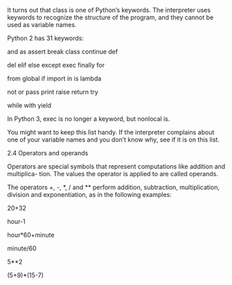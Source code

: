 It turns out that class is one of Python’s keywords. The interpreter uses keywords to recognize the structure of the program, and they cannot be used as variable names.

Python 2 has 31 keywords:

and as assert break class continue def

del elif else except exec finally for

from global if import in is lambda

not or pass print raise return try

while with yield

In Python 3, exec is no longer a keyword, but nonlocal is.

You might want to keep this list handy. If the interpreter complains about one of your variable names and you don’t know why, see if it is on this list.

2.4 Operators and operands

Operators are special symbols that represent computations like addition and multiplica- tion. The values the operator is applied to are called operands.

The operators +, -, *, / and ** perform addition, subtraction, multiplication, division and exponentiation, as in the following examples:

20+32

hour-1

hour*60+minute

minute/60

5**2

(5+9)*(15-7)